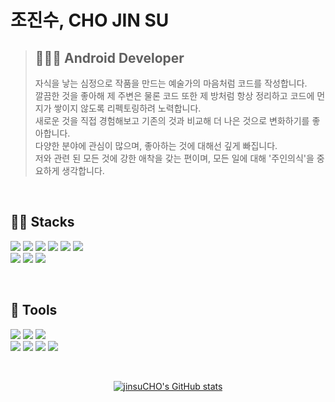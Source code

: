 # 조진수, CHO JIN SU

> ## 🧑🏻‍💻 Android Developer
> 자식을 낳는 심정으로 작품을 만드는 예술가의 마음처럼 코드를 작성합니다.<br>
> 깔끔한 것을 좋아해 제 주변은 물론 코드 또한 제 방처럼 항상 정리하고 코드에 먼지가 쌓이지 않도록 리펙토링하려 노력합니다.<br>
> 새로운 것을 직접 경험해보고 기존의 것과 비교해 더 나은 것으로 변화하기를 좋아합니다.<br>
> 다양한 분야에 관심이 많으며, 좋아하는 것에 대해선 깊게 빠집니다.<br>
> 저와 관련 된 모든 것에 강한 애착을 갖는 편이며, 모든 일에 대해 '주인의식'을 중요하게 생각합니다.

<br>

## 💪🏻 Stacks
<p>
  <img src="https://img.shields.io/badge/Android-3DDC84?style=for-the-badge&logo=Android&logoColor=white">
  <img src="https://img.shields.io/badge/Kotlin-7F52FF?style=for-the-badge&logo=Kotlin&logoColor=white">
  <img src="https://img.shields.io/badge/Jetpack AAC-FF0000?style=for-the-badge&logo=&logoColor=white">
  <img src="https://img.shields.io/badge/MVVM-0F9D58?style=for-the-badge&logo=&logoColor=white">
  <img src="https://img.shields.io/badge/Coroutine-0F9D58?style=for-the-badge&logo=&logoColor=white">
  <img src="https://img.shields.io/badge/RxBinding-B7178C?style=for-the-badge&logo=ReactiveX&logoColor=white">
  <br>
  <img src="https://img.shields.io/badge/Retrofit-3E4348?style=for-the-badge&logo=Square&logoColor=white">
  <img src="https://img.shields.io/badge/OkHttp-3E4348?style=for-the-badge&logo=Square&logoColor=white">
  <img src="https://img.shields.io/badge/Glide4-008ED2?style=for-the-badge&logo=&logoColor=white">
</p>

<br>

## 🔧 Tools
<p>
  <img src="https://img.shields.io/badge/Android Studio-3DDC84?style=for-the-badge&logo=Android Studio&logoColor=white">
  <img src="https://img.shields.io/badge/IntelliJ-000000?style=for-the-badge&logo=intellijidea&logoColor=white">
  <img src="https://img.shields.io/badge/Eclipse-2C2255?style=for-the-badge&logo=Eclipse&logoColor=white">
  <br>
  <img src="https://img.shields.io/badge/Swagger-85EA2D?style=for-the-badge&logo=swagger&logoColor=black">
  <img src="https://img.shields.io/badge/github-181717?style=for-the-badge&logo=github&logoColor=white">
  <img src="https://img.shields.io/badge/Notion-000000?style=for-the-badge&logo=notion&logoColor=white">
  <img src="https://img.shields.io/badge/Figma-F24E1E?style=for-the-badge&logo=figma&logoColor=white">
</p>

<br>

<div align="center">

[![jinsuCHO's GitHub stats](https://github-readme-stats.vercel.app/api?username=jinsuCH0&show_icons=true&theme=codeSTACKr)](https://github.com/jinsuCH0/github-readme-stats)
</div>
